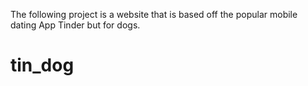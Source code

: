 The following project is a website that is based off the popular mobile dating App Tinder but for dogs. 
# tin_dog
